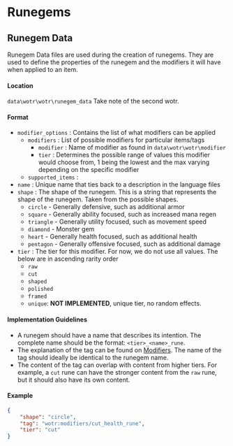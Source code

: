 # Runegems
## Runegem Data
Runegem Data files are used during the creation of runegems. They are used to define the properties of the runegem and the modifiers it will have when applied to an item.
#### Location
`data\wotr\wotr\runegem_data` Take note of the second wotr.
#### Format
* `modifier_options` : Contains the list of what modifiers can be applied
  * `modifiers` : List of possible modifiers for particular items/tags
    * `modifier` : Name of modifier as found in `data\wotr\wotr\modifier`
    * `tier` : Determines the possible range of values this modifier would choose from, 1 being the lowest and the max varying depending on the specific modifier
  * `supported_items` :
* `name` : Unique name that ties back to a description in the language files
* `shape` : The shape of the runegem. This is a string that represents the shape of the runegem. Taken from the possible shapes.
  * `circle` - Generally defensive, such as additional armor
  * `square` - Generally ability focused, such as increased mana regen
  * `triangle` - Generally utility focused, such as movement speed
  * `diamond` - Monster gem
  * `heart` - Generally health focused, such as additional health
  * `pentagon` - Generally offensive focused, such as additional damage
* `tier` : The tier for this modifier. For now, we do not use all values. The below are in ascending rarity order
  * `raw`  
  * `cut`
  * `shaped`
  * `polished`
  * `framed`
  * `unique`: **NOT IMPLEMENTED**, unique tier, no random effects.
#### Implementation Guidelines
* A runegem should have a name that describes its intention. The complete name should be the format: `<tier>_<name>_rune`.
* The explanation of the tag can be found on [Modifiers](code/datapack/format/modifiers.md). The name of the tag should ideally be identical to the runegem name. 
* The content of the tag can overlap with content from higher tiers. For example, a `cut` rune can have the stronger content from the `raw` rune, but it should also have its own content.

#### Example

```json
{
    "shape": "circle",
    "tag": "wotr:modifiers/cut_health_rune",
    "tier": "cut"
}
```